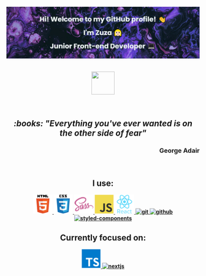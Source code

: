 [![An old rock in the desert](/banner.png "GitHub profile banner: Hi! Welcome to my GitHub profile 👋 I'm Zuza. Junior Front-End Developer")](https://github.com/ZuzaUsakiewicz/ZuzaUsakiewicz/blob/main/banner.png)
<br>
<br>
<p align="center">
<a href="https://www.linkedin.com/in/zuzanna-usakiewicz/" target="blank"> <img src="https://cdn.jsdelivr.net/gh/devicons/devicon/icons/linkedin/linkedin-original.svg" width="60" height="60" />
  </a> </p>
<br>
<h2 align="center"> <em> <strong> :books: "Everything you've ever wanted is on the other side of fear"<strong> </em> </h2>
<h3 align="right"> George Adair </h3>
<br>
<h2 align="center">I use:</h2>
<p align="center"> <a href="https://www.w3.org/html/" target="_blank"> <img src="https://raw.githubusercontent.com/devicons/devicon/master/icons/html5/html5-original-wordmark.svg" alt="html5" width="50" height="50"/> </a> 
  <a href="https://www.w3schools.com/css/" target="_blank"> <img src="https://raw.githubusercontent.com/devicons/devicon/master/icons/css3/css3-original-wordmark.svg" alt="css3" width="50" height="50"/> </a><a href="https://sass-lang.com" target="_blank"> <img src="https://raw.githubusercontent.com/devicons/devicon/master/icons/sass/sass-original.svg" alt="sass" width="50" height="50"/> </a><a href="https://developer.mozilla.org/en-US/docs/Web/JavaScript" target="_blank"> <img src="https://raw.githubusercontent.com/devicons/devicon/master/icons/javascript/javascript-original.svg" alt="javascript" width="50" height="50"/> </a>
  <a href="https://reactjs.org/" target="_blank"> <img src="https://raw.githubusercontent.com/devicons/devicon/master/icons/react/react-original-wordmark.svg" alt="react" width="50" height="50"/> </a>
  <a href="https://git-scm.com/" target="_blank"> <img src="https://www.vectorlogo.zone/logos/git-scm/git-scm-icon.svg" alt="git" width="50" height="50"/> </a> 
  <a href="https://github.com/" target="_blank"> <img src="https://cdn.jsdelivr.net/gh/devicons/devicon/icons/github/github-original.svg" alt="github" width="50" height="50" /> </a> 
  <a href="https://styled-components.com/" target="_blank"><img src="https://avatars2.githubusercontent.com/u/20658825?s=200&v=4" alt="styled-components" width="50" height="50"/></a>
</p>
<h2 align="center">Currently focused on:</h2>
<p align="center"> <a href="https://www.typescriptlang.org/" target="_blank" rel="noreferrer"> <img src="https://raw.githubusercontent.com/devicons/devicon/master/icons/typescript/typescript-original.svg" alt="typescript" width="50" height="50"/> </a> 
<a href="https://nextjs.org/" target="_blank" rel="noreferrer"> <img src="https://cdn.worldvectorlogo.com/logos/nextjs-2.svg" alt="nextjs" width="50" height="50"/> </a> </p>
<br>
